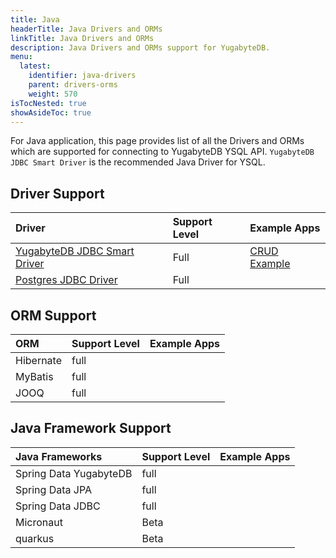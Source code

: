 ```yaml
---
title: Java
headerTitle: Java Drivers and ORMs
linkTitle: Java Drivers and ORMs
description: Java Drivers and ORMs support for YugabyteDB.
menu:
  latest:
    identifier: java-drivers
    parent: drivers-orms
    weight: 570
isTocNested: true
showAsideToc: true
---
```


For Java application, this page provides list of all the Drivers and ORMs which are supported for connecting to YugabyteDB YSQL API. `YugabyteDB JDBC Smart Driver` is the recommended Java Driver for YSQL.

 <!-- place holder for adding link to YugabyteDB University course for Java Developers -->

## Driver Support

| Driver | Support Level | Example Apps |
| :----- | :------------ | :----------- |
| [YugabyteDB JDBC Smart Driver](/latest/integrations/jdbc-driver) | Full | [CRUD Example](/latest/quick-start/build-apps/java/ysql-yb-jdbc) |
| [Postgres JDBC Driver](../postgres-jdbc) | Full |  |

## ORM Support

| ORM | Support Level | Example Apps |
| :-- | :------------ | :----------- |
| Hibernate | full |  |
| MyBatis | full |  |
| JOOQ | full |  |

## Java Framework Support

| Java Frameworks | Support Level | Example Apps |
| :-------------- | :------------ | :----------- |
| Spring Data YugabyteDB | full |  |
| Spring Data JPA | full |  |
| Spring Data JDBC | full |  |
| Micronaut | Beta |  |
| quarkus | Beta |  |
